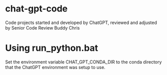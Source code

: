 # chat-gpt-code
Code projects started and developed by ChatGPT, reviewed and adjusted by Senior Code Review Buddy Chris


# Using run_python.bat
Set the environment variable CHAT_GPT_CONDA_DIR to the conda directory that the
ChatGPT environment was setup to use.
